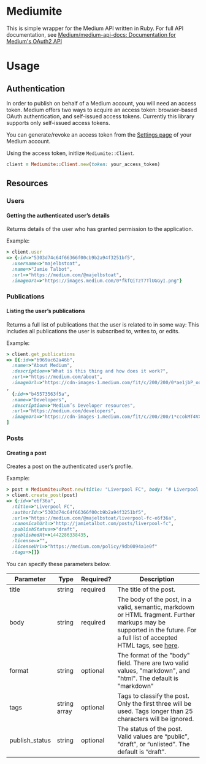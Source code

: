 # Mediumite

This is simple wrapper for the Medium API written in Ruby.
For full API documentation, see [Medium/medium-api-docs: Documentation for Medium's OAuth2 API](https://github.com/Medium/medium-api-docs#32-publications)

# Usage

## Authentication

In order to publish on behalf of a Medium account, you will need an access token. Medium  offers two ways to acquire an access token: browser-based OAuth authentication, and self-issued access tokens. Currently this library supports only self-issued access tokens.

You can generate/revoke an access token from the [Settings page](https://medium.com/me/settings) of your Medium account.

Using the access token, initlize `Mediumite::Client`.

```ruby
client = Mediumite::Client.new(token: your_access_token)
```

## Resources

### Users

#### Getting the authenticated user’s details

Returns details of the user who has granted permission to the application.

Example:

```ruby
> client.user
=> {:id=>"5303d74c64f66366f00cb9b2a94f3251bf5",
  :username=>"majelbstoat",
  :name=>"Jamie Talbot",
  :url=>"https://medium.com/@majelbstoat",
  :imageUrl=>"https://images.medium.com/0*fkfQiTzT7TlUGGyI.png"}
```

### Publications

#### Listing the user’s publications

Returns a full list of publications that the user is related to in some way: This includes all publications the user is subscribed to, writes to, or edits.

Example:

```ruby
> client.get_publications
=> [{:id=>"b969ac62a46b",
  :name=>"About Medium",
  :description=>"What is this thing and how does it work?",
  :url=>"https://medium.com/about",
  :imageUrl=>"https://cdn-images-1.medium.com/fit/c/200/200/0*ae1jbP_od0W6EulE.jpeg"}
,
  {:id=>"b45573563f5a",
  :name=>"Developers",
  :description=>"Medium’s Developer resources",
  :url=>"https://medium.com/developers",
  :imageUrl=>"https://cdn-images-1.medium.com/fit/c/200/200/1*ccokMT4VXmDDO1EoQQHkzg@2x.png"}
]
```

### Posts

#### Creating a post

Creates a post on the authenticated user’s profile.

Example:

```ruby
> post = Mediumite::Post.new(title: "Liverpool FC", body: "# Liverpool FC\nYou’ll never walk alone.")
> client.create_post(post)
=> {:id=>"e6f36a",
  :title=>"Liverpool FC",
  :authorId=>"5303d74c64f66366f00cb9b2a94f3251bf5",
  :url=>"https://medium.com/@majelbstoat/liverpool-fc-e6f36a",
  :canonicalUrl=>"http://jamietalbot.com/posts/liverpool-fc",
  :publishStatus=>"draft",
  :publishedAt=>1442286338435,
  :license=>"",
  :licenseUrl=>"https://medium.com/policy/9db0094a1e0f"
  :tags=>[]}
```

You can specify these parameters below.

| Parameter | Type | Required? | Description |
|----|----|----|----|
| title | string | required | The title of the post. |
| body | string | required | The body of the post, in a valid, semantic, markdown or HTML fragment. Further markups may be supported in the future. For a full list of accepted HTML tags, see [here](https://medium.com/@katie/a4367010924e). |
| format | string | optional | The format of the "body" field. There are two valid values, "markdown", and "html". The default is "markdown" |
| tags | string array | optional | Tags to classify the post. Only the first three will be used. Tags longer than 25 characters will be ignored. |
| publish_status | string | optional | The status of the post. Valid values are “public”, “draft”, or “unlisted”. The default is “draft”. |
